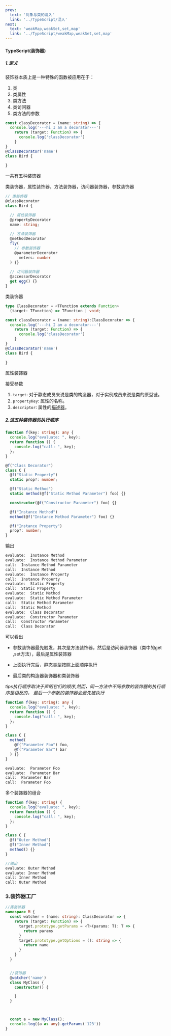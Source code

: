 ```yaml
---
prev:
  text: '对象与类的混入'
  link: '../TypeScript/混入'
next:
  text: 'weakMap,weakSet,set,map'
  link: '../TypeScript/weakMap,weakSet,set,map'
---
```

#### TypeScript(装饰器)

##### 1.定义

装饰器本质上是一种特殊的函数被应用在于：

1. 类
2. 类属性
3. 类方法
4. 类访问器
5. 类方法的参数

```ts
const classDecorator = (name: string) => { 
  console.log('---hi I am a decorator---')
    return (target: Function) => {
      console.log('classDecorator')
    }
}
@classDecorator('name')
class Bird {
  
}
```

一共有五种装饰器

类装饰器，属性装饰器，方法装饰器，访问器装饰器，参数装饰器

```ts
// 类装饰器
@classDecorator
class Bird {

  // 属性装饰器
  @propertyDecorator
  name: string;
  
  // 方法装饰器
  @methodDecorator
  fly(
    // 参数装饰器
    @parameterDecorator
      meters: number
  ) {}
  
  // 访问器装饰器
  @accessorDecorator
  get egg() {}
}

```

类装饰器

```ts
type ClassDecorator = <TFunction extends Function>
  (target: TFunction) => TFunction | void;
```

```ts
const classDecorator = (name: string):ClassDecorator => { 
  console.log('---hi I am a decorator---')
    return (target: Function) => {
      console.log('classDecorator')
    }
}
@classDecorator('name')
class Bird {
  
}
```

属性装饰器

接受参数

1. `target`: 对于静态成员来说是类的构造器，对于实例成员来说是类的原型链。
2. `propertyKey`: 属性的名称。
3. `descriptor`: 属性的[描述器](https://developer.mozilla.org/zh-CN/docs/Web/JavaScript/Reference/Global_Objects/Object/getOwnPropertyDescriptor)。



##### 2.这五种装饰器的执行顺序

```ts
function f(key: string): any {
  console.log("evaluate: ", key);
  return function () {
    console.log("call: ", key);
  };
}

@f("Class Decorator")
class C {
  @f("Static Property")
  static prop?: number;

  @f("Static Method")
  static method(@f("Static Method Parameter") foo) {}

  constructor(@f("Constructor Parameter") foo) {}

  @f("Instance Method")
  method(@f("Instance Method Parameter") foo) {}

  @f("Instance Property")
  prop?: number;
}
```

输出

```ts
evaluate:  Instance Method
evaluate:  Instance Method Parameter
call:  Instance Method Parameter
call:  Instance Method
evaluate:  Instance Property
call:  Instance Property
evaluate:  Static Property
call:  Static Property
evaluate:  Static Method
evaluate:  Static Method Parameter
call:  Static Method Parameter
call:  Static Method
evaluate:  Class Decorator
evaluate:  Constructor Parameter
call:  Constructor Parameter
call:  Class Decorator
```

可以看出

- 参数装饰器最先触发，其次是方法装饰器，然后是访问器装饰器（类中的get ,set方法），最后是属性装饰器

- 上面执行完后，静态类型按照上面顺序执行

- 最后类的构造器装饰器和类装饰器

*tips执行顺序取决于声明它们的顺序,然而，同一方法中不同参数的装饰器的执行顺序是相反的， 最后一个参数的装饰器会最先被执行*

```ts
function f(key: string): any {
  console.log("evaluate: ", key);
  return function () {
    console.log("call: ", key);
  };
}

class C {
  method(
    @f("Parameter Foo") foo,
    @f("Parameter Bar") bar
  ) {}
}

evaluate:  Parameter Foo
evaluate:  Parameter Bar
call:  Parameter Bar
call:  Parameter Foo
```

多个装饰器的组合

```ts
function f(key: string) {
  console.log("evaluate: ", key);
  return function () {
    console.log("call: ", key);
  };
}

class C {
  @f("Outer Method")
  @f("Inner Method")
  method() {}
}

//输出
evaluate: Outer Method
evaluate: Inner Method
call: Inner Method
call: Outer Method
```

### 3.装饰器工厂

```ts
//类装饰器
namespace M {
  const watcher = (name: string): ClassDecorator => {
    return (target: Function) => {
      target.prototype.getParams = <T>(params: T): T => {
        return params
      }
      target.prototype.getOptions = (): string => {
        return name
      }
    }
  }


  //装饰器
  @watcher('name')
  class MyClass {
    constructor() {

    }
  }



  const a = new MyClass();
  console.log((a as any).getParams('123'))
}
```

